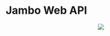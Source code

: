 # Jambo Web API

<p align="center">
<img src="https://github.com/user-attachments/assets/0ca148ca-5a98-4380-bdef-0df637753c46"/>
</p>

